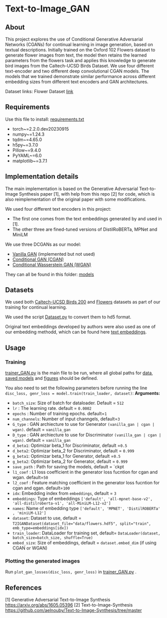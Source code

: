 # Text-to-Image_GAN

## About

This project explores the use of Conditional Generative Adversarial Networks (CGANs) for continual learning in image generation, based on textual descriptions. Initially trained on the Oxford 102 Flowers dataset to generate flower images from text, the model then retains the learned parameters from the flowers task and applies this knowledge to generate bird images from the Caltech-UCSD Birds Dataset. We use four different text-encoder and two different deep convolutional CGAN models. The models that we trained demonstrate similar performance across different embedding sizes from different text encoders and GAN architectures.

Dataset links:
Flower Dataset [link](https://drive.google.com/file/d/1tEqNkn1-fsGp4lV8QcbtRVowmDSsW-1x/view?usp=sharing)

## Requirements

Use this file to install:  [requirements.txt](requirements.txt)
- torch~=2.2.0.dev20230915
- numpy~=1.24.3
- tqdm~=4.65.0
- h5py~=3.7.0
- Pillow~=9.4.0
- PyYAML~=6.0
- matplotlib~=3.7.1

## Implementation details

The main implementation is based on the Generative Adversarial Text-to-Image Synthesis paper [1], with help from this repo [2] for code, which is also reimplementation of the original paper with some modifications. 

We used four different text encoders in this project: 
- The first one comes from the text embeddings generated by and used in [1].
- The other three are fined-tuned versions of DistilRoBERTa, MPNet and MiniLM

We use three DCGANs as our model:
- [Vanilla GAN](models/vanilla_gan.py) (implemented but not used)
- [Conditional GAN (CGAN)](models/cgan.py)
- [Conditional Wasserstein GAN (WGAN)](models/classwgan.py)

They can all be found in this folder: [models](models)

## Datasets

We used both [Caltech-UCSD Birds 200](http://www.vision.caltech.edu/visipedia/CUB-200.html) and [Flowers](http://www.robots.ox.ac.uk/~vgg/data/flowers/102/) datasets as part of our training for continual learning. 

We used the script [Dataset.py](Dataset.py) to convert them to hd5 format. 

Original text embeddings developed by authors were also used as one of our embedding methodd, which can be found here [text embeddings](https://github.com/reedscot/icml2016).
 
## Usage
### Training

[trainer_GAN.py](trainer_GAN.py) is the main file to be run, where all global paths for [data](data), [saved models](ckpt) and [figures](fig) should be defined.

You also need to set the following parameters before running the line `disc_loss, genr_loss = model.train(train_loader, dataset)`:
**Arguments:**
- `batch_size`: Size of batch for dataloader. Default = `512`
- `lr` : The learning rate. default = `0.0002`
- `epochs` : Number of training epochs. default=`1`
- `num_channels`: Number of input channgels, default=`3`
- `G_type` : GAN archiecture to use for Generator `(vanilla_gan | cgan | wgan)`. default = `vanilla_gan` 
- `D_type` : GAN archiecture to use for Discriminator `(vanilla_gan | cgan | wgan)`. default = `vanilla_gan` 
- `d_beta1`: Optimizar beta_1 for Discriminator, default =`0.5`
- `d_beta2`: Optimizar beta_2 for Discriminator, default = `0.999`
- `g_beta1`: Optimizar beta_1 for Generator, default =`0.5`
- `g_beta2`: Optimizar beta_2 for Generator, default = `0.999`
- `save_path` : Path for saving the models, default = `ckpt
- `l1_coef` : L1 loss coefficient in the generator loss fucntion for cgan and wgan. default=`50`
- `l2_coef` : Feature matching coefficient in the generator loss fucntion for cgan and qgan. default=`100`
- `idx`: Embedding index  from `embeddings`, default = `3`
- `embeddings`: Type of embeddings `['default', 'all-mpnet-base-v2', 'all-distilroberta-v1', 'all-MiniLM-L12-v2']`
- `names`: Name of embedding type `['default', 'MPNET', 'DistilROBERTa' , 'miniLM-L12']`
- `dataset`: Dataset to use, default = `T2IGANDataset(dataset_file="data/flowers.hdf5", split="train", emb_type=embeddings[idx])`
- `train_loader`: DataLoader for training set, default= `DataLoader(dataset, batch_size=batch_size, shuffle=True)`
- `embed_size`: Size of embeddings, default = `dataset.embed_dim`  (if using CGAN or WGAN)

### Plotting the generated images

Run `plot_gan_losses(disc_loss, genr_loss)` in [trainer_GAN.py](trainer_GAN.py) . 

## References
[1]  Generative Adversarial Text-to-Image Synthesis https://arxiv.org/abs/1605.05396 
[2]  Text-to-Image-Synthesis https://github.com/aelnouby/Text-to-Image-Synthesis/tree/master
